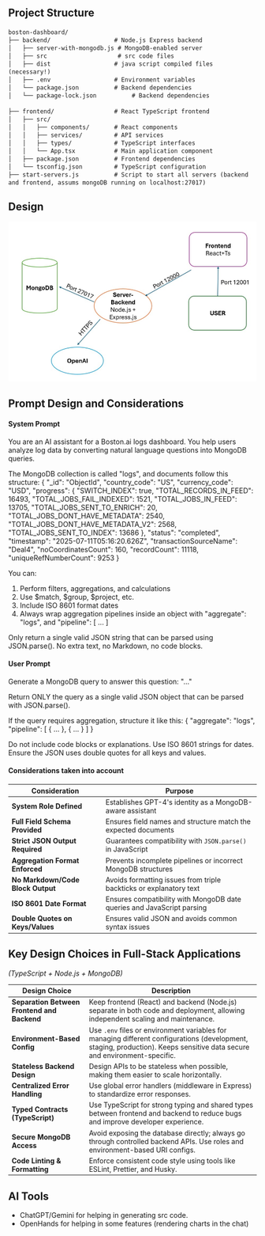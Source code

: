 
## Project Structure

```
boston-dashboard/
├── backend/                  # Node.js Express backend
│   ├── server-with-mongodb.js # MongoDB-enabled server
│   ├── src                    # src code files 
│   ├── dist                  # java script compiled files (necessary!)
│   ├── .env                  # Environment variables
│   └── package.json          # Backend dependencies
│   └── package-lock.json          # Backend dependencies

├── frontend/                 # React TypeScript frontend
│   ├── src/
│   │   ├── components/       # React components
│   │   ├── services/         # API services
│   │   ├── types/            # TypeScript interfaces
│   │   └── App.tsx           # Main application component
│   ├── package.json          # Frontend dependencies
│   └── tsconfig.json         # TypeScript configuration
├── start-servers.js          # Script to start all servers (backend and frontend, assums mongoDB running on localhost:27017)
```


## Design

![architecture](boston-dashboard/images/architecture.jpg) 



## Prompt Design and Considerations

#### System Prompt

You are an AI assistant for a Boston.ai logs dashboard. You help users analyze log data by converting natural language questions into MongoDB queries.

The MongoDB collection is called "logs", and documents follow this structure:
{
  "_id": "ObjectId",
  "country_code": "US",
  "currency_code": "USD",
  "progress": {
    "SWITCH_INDEX": true,
    "TOTAL_RECORDS_IN_FEED": 16493,
    "TOTAL_JOBS_FAIL_INDEXED": 1521,
    "TOTAL_JOBS_IN_FEED": 13705,
    "TOTAL_JOBS_SENT_TO_ENRICH": 20,
    "TOTAL_JOBS_DONT_HAVE_METADATA": 2540,
    "TOTAL_JOBS_DONT_HAVE_METADATA_V2": 2568,
    "TOTAL_JOBS_SENT_TO_INDEX": 13686
  },
  "status": "completed",
  "timestamp": "2025-07-11T05:16:20.626Z",
  "transactionSourceName": "Deal4",
  "noCoordinatesCount": 160,
  "recordCount": 11118,
  "uniqueRefNumberCount": 9253
}

You can:
1. Perform filters, aggregations, and calculations
2. Use $match, $group, $project, etc.
3. Include ISO 8601 format dates
4. Always wrap aggregation pipelines inside an object with "aggregate": "logs", and "pipeline": [ ... ]

Only return a single valid JSON string that can be parsed using JSON.parse(). No extra text, no Markdown, no code blocks.


#### User Prompt


Generate a MongoDB query to answer this question: "..."

Return ONLY the query as a single valid JSON object that can be parsed with JSON.parse().

If the query requires aggregation, structure it like this:
{
  "aggregate": "logs",
  "pipeline": [
    { ... }, 
    { ... }
  ]
}

Do not include code blocks or explanations. Use ISO 8601 strings for dates.
Ensure the JSON uses double quotes for all keys and values.


#### Considerations taken into account


|  Consideration               |  Purpose                                                                 |
|-------------------------------|----------------------------------------------------------------------------|
| **System Role Defined**       | Establishes GPT-4's identity as a MongoDB-aware assistant                  |
| **Full Field Schema Provided**| Ensures field names and structure match the expected documents             |
| **Strict JSON Output Required**| Guarantees compatibility with `JSON.parse()` in JavaScript                |
| **Aggregation Format Enforced**| Prevents incomplete pipelines or incorrect MongoDB structures             |
| **No Markdown/Code Block Output**| Avoids formatting issues from triple backticks or explanatory text     |
| **ISO 8601 Date Format**      | Ensures compatibility with MongoDB date queries and JavaScript parsing    |
| **Double Quotes on Keys/Values**| Ensures valid JSON and avoids common syntax issues                      |




## Key Design Choices in Full-Stack Applications  
_(TypeScript + Node.js + MongoDB)_


| Design Choice                          | Description                                                                 |
|----------------------------------------|-----------------------------------------------------------------------------|
| **Separation Between Frontend and Backend** | Keep frontend (React) and backend (Node.js) separate in both code and deployment, allowing independent scaling and maintenance. |
| **Environment-Based Config**           | Use `.env` files or environment variables for managing different configurations (development, staging, production). Keeps sensitive data secure and environment-specific. |
| **Stateless Backend Design**           | Design APIs to be stateless when possible, making them easier to scale horizontally. |
| **Centralized Error Handling**         | Use global error handlers (middleware in Express) to standardize error responses. |
| **Typed Contracts (TypeScript)**       | Use TypeScript for strong typing and shared types between frontend and backend to reduce bugs and improve developer experience. |
| **Secure MongoDB Access**              | Avoid exposing the database directly; always go through controlled backend APIs. Use roles and environment-based URI configs. |
| **Code Linting & Formatting**          | Enforce consistent code style using tools like ESLint, Prettier, and Husky. |



## AI Tools

- ChatGPT/Gemini for helping in generating src code.
- OpenHands for helping in some features (rendering charts in the chat)